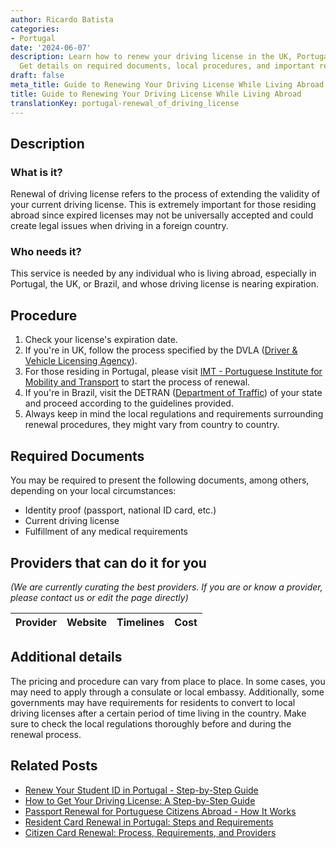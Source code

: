 ```yaml
---
author: Ricardo Batista
categories:
- Portugal
date: '2024-06-07'
description: Learn how to renew your driving license in the UK, Portugal, or Brazil.
  Get details on required documents, local procedures, and important regulations.
draft: false
meta_title: Guide to Renewing Your Driving License While Living Abroad
title: Guide to Renewing Your Driving License While Living Abroad
translationKey: portugal-renewal_of_driving_license
---
```


## Description
### What is it?
Renewal of driving license refers to the process of extending the validity of your current driving license. This is extremely important for those residing abroad since expired licenses may not be universally accepted and could create legal issues when driving in a foreign country. 

### Who needs it?
This service is needed by any individual who is living abroad, especially in Portugal, the UK, or Brazil, and whose driving license is nearing expiration.

## Procedure
1. Check your license's expiration date.
2. If you're in UK, follow the process specified by the DVLA ([Driver & Vehicle Licensing Agency](https://www.gov.uk/renew-driving-licence)).
3. For those residing in Portugal, please visit [IMT - Portuguese Institute for Mobility and Transport](https://www.imt-ip.pt/) to start the process of renewal.
4. If you're in Brazil, visit the DETRAN ([Department of Traffic](http://www.detran.sp.gov.br/)) of your state and proceed according to the guidelines provided. 
5. Always keep in mind the local regulations and requirements surrounding renewal procedures, they might vary from country to country.

## Required Documents
You may be required to present the following documents, among others, depending on your local circumstances:

- Identity proof (passport, national ID card, etc.)
- Current driving license
- Fulfillment of any medical requirements

## Providers that can do it for you

_(We are currently curating the best providers. If you are or know a provider, please contact us or edit the page directly)_

| Provider        |     Website     |     Timelines    |       Cost      |
| :-------------: | :-------------: |  :-------------: | :-------------: |

## Additional details
The pricing and procedure can vary from place to place. In some cases, you may need to apply through a consulate or local embassy. Additionally, some governments may have requirements for residents to convert to local driving licenses after a certain period of time living in the country. Make sure to check the local regulations thoroughly before and during the renewal process.
## Related Posts

- [Renew Your Student ID in Portugal - Step-by-Step Guide](https://tramitit.com/guides/portugal/renewal_of_student_card_for_foreigners/)
- [How to Get Your Driving License: A Step-by-Step Guide](https://tramitit.com/guides/portugal/request_for_driving_license/)
- [Passport Renewal for Portuguese Citizens Abroad - How It Works](https://tramitit.com/guides/portugal/passport_renewal/)
- [Resident Card Renewal in Portugal: Steps and Requirements](https://tramitit.com/guides/portugal/renewal_of_resident_card_for_foreign_citizens/)
- [Citizen Card Renewal: Process, Requirements, and Providers](https://tramitit.com/guides/portugal/renewal_of_citizen_card/)